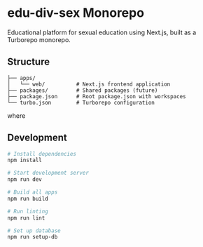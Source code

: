 # edu-div-sex Monorepo

Educational platform for sexual education using Next.js, built as a Turborepo monorepo.

## Structure

```
├── apps/
│   └── web/          # Next.js frontend application
├── packages/         # Shared packages (future)
├── package.json      # Root package.json with workspaces
└── turbo.json        # Turborepo configuration
```
where
## Development

```bash
# Install dependencies
npm install

# Start development server
npm run dev

# Build all apps
npm run build

# Run linting
npm run lint

# Set up database
npm run setup-db
```

